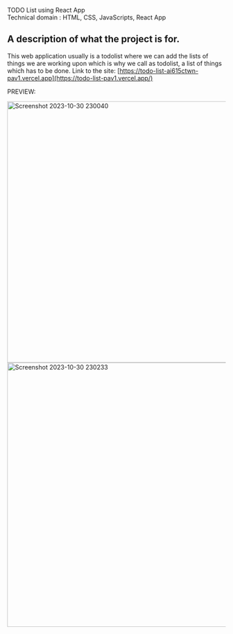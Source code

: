 
TODO List using React App  
Technical domain : HTML, CSS, JavaScripts, React App


## A description of what the project is for.
This web application usually is a todolist where we can add the lists of things we are working upon which is why we call as todolist, a list of things which has to be done.
Link to the site: [https://todo-list-ai615ctwn-pav1.vercel.app](https://todo-list-pav1.vercel.app/)

PREVIEW:

<img width="602" alt="Screenshot 2023-10-30 230040" src="https://github.com/pavaniarra18/lgm-webdevelopment/assets/122223025/a4f44a58-6ed0-4154-b35b-662ed7c450b8">
<img width="609" alt="Screenshot 2023-10-30 230233" src="https://github.com/pavaniarra18/lgm-webdevelopment/assets/122223025/3976198e-3abe-4a67-b567-96170aa7bb5a">
